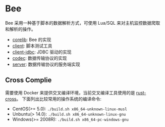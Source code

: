 # Bee 

Bee 采用一种基于脚本的数据解析方式，可使用 Lua/SQL 来对主机监控数据爬取和解析的操作。

- [corelib](corelib/README.md): Bee 的实现
- [client](client/README.md): 脚本测试工具
- [client-jdbc](client-jdbc/README.md): JDBC 驱动的实现
- [codec](codec/README.md): 数据传输协议的实现
- [server](server/README.md): 数据传输协议的服务端实现

## Cross Complie

需要使用 Docker 来提供交叉编译环境，当前交叉编译工具使用的是 [rust-cross](https://github.com/rust-embedded/cross)。 下面列出比较常用的操作系统的编译命令:

- CentOS(>= 5.0): `./build.sh x86_64-unknown-linux-musl`
- Unbuntu(> 14.0): `./build.sh x86_64-unknown-linux-gnu`
- Windows(>= 2008R): `./build.sh x86_64-pc-windows-gnu`
